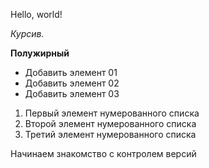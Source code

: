 Hello, world!

*Курсив.*

**Полужирный**

* Добавить элемент 01
* Добавить элемент 02
* Добавить элемент 03

1. Первый элемент нумерованного списка
2. Второй элемент нумерованного списка
3. Третий элемент нумерованного списка

Начинаем знакомство с контролем версий
